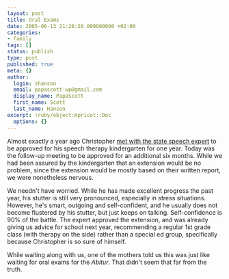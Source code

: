 ```yaml
---
layout: post
title: Oral Exams
date: 2005-06-13 21:26:20.000000000 +02:00
categories:
- family
tags: []
status: publish
type: post
published: true
meta: {}
author:
  login: shanson
  email: papascott-wp@gmail.com
  display_name: PapaScott
  first_name: Scott
  last_name: Hanson
excerpt: !ruby/object:Hpricot::Doc
  options: {}
---
```

<p>Almost exactly a year ago Christopher <a href="https://www.papascott.de/archives/2004/06/17/expert-opinion/">met with the state speech expert</a> to be approved for his speech therapy kindergarten for one year. Today was the follow-up meeting to be approved for an additional six months. While we had been assured by the kindergarten that an extension would be no problem, since the extension would be mostly based on their written report, we were nonetheless nervous. </p>
<p>We needn't have worried. While he has made excellent progress the past year, his stutter is still very pronounced, especially in stress situations. However, he's smart, outgoing and self-confident, and he usually does not become flustered by his stutter, but just keeps on talking. Self-confidence is 90% of the battle. The expert approved the extension, and was already giving us advice for school next year, recommending a regular 1st grade class (with therapy on the side) rather than a special ed group, specifically because Christopher is so sure of himself.</p>
<p>While waiting along with us, one of the mothers told us this was just like waiting for oral exams for the <em>Abitur</em>. That didn't seem that far from the truth.</p>
